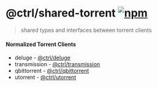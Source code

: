 # @ctrl/shared-torrent [![npm](https://badgen.net/npm/v/@ctrl/shared-torrent)](https://www.npmjs.com/package/@ctrl/shared-torrent)

> shared types and interfaces between torrent clients

#### Normalized Torrent Clients

- deluge - [@ctrl/deluge](https://github.com/scttcper/deluge)
- transmission - [@ctrl/transmission](https://github.com/scttcper/transmission)
- qbittorrent - [@ctrl/qbittorrent](https://github.com/scttcper/qbittorrent)
- utorrent - [@ctrl/utorrent](https://github.com/scttcper/utorrent)
